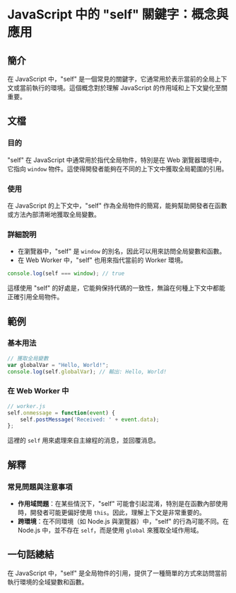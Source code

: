 <!--
Meta Description: # JavaScript 中的 "self" 關鍵字：概念與應用 ## 簡介 在 JavaScript 中，"self" 是一個常見的關鍵字，它通常用於表示當前的全局上下文或當前執行的環境。這個概念對於理解 JavaScript 的作用域和上下文變化至關重要。 ## 文檔 ### 目的 "self"...
Meta Keywords: self, javascript, worker, web, window
-->

# JavaScript 中的 "self" 關鍵字：概念與應用

## 簡介
在 JavaScript 中，"self" 是一個常見的關鍵字，它通常用於表示當前的全局上下文或當前執行的環境。這個概念對於理解 JavaScript 的作用域和上下文變化至關重要。

## 文檔
### 目的
"self" 在 JavaScript 中通常用於指代全局物件，特別是在 Web 瀏覽器環境中，它指向 `window` 物件。這使得開發者能夠在不同的上下文中獲取全局範圍的引用。

### 使用
在 JavaScript 的上下文中，"self" 作為全局物件的簡寫，能夠幫助開發者在函數或方法內部清晰地獲取全局變數。

### 詳細說明
- 在瀏覽器中，"self" 是 `window` 的別名，因此可以用來訪問全局變數和函數。
- 在 Web Worker 中，"self" 也用來指代當前的 Worker 環境。
  
```javascript
console.log(self === window); // true
```

這樣使用 "self" 的好處是，它能夠保持代碼的一致性，無論在何種上下文中都能正確引用全局物件。

## 範例
### 基本用法
```javascript
// 獲取全局變數
var globalVar = "Hello, World!";
console.log(self.globalVar); // 輸出: Hello, World!
```

### 在 Web Worker 中
```javascript
// worker.js
self.onmessage = function(event) {
    self.postMessage('Received: ' + event.data);
};
```

這裡的 `self` 用來處理來自主線程的消息，並回覆消息。

## 解釋
### 常見問題與注意事項
- **作用域問題**：在某些情況下，"self" 可能會引起混淆，特別是在函數內部使用時，開發者可能更偏好使用 `this`。因此，理解上下文是非常重要的。
- **跨環境**：在不同環境（如 Node.js 與瀏覽器）中，"self" 的行為可能不同。在 Node.js 中，並不存在 `self`，而是使用 `global` 來獲取全域作用域。

## 一句話總結
在 JavaScript 中，"self" 是全局物件的引用，提供了一種簡單的方式來訪問當前執行環境的全域變數和函數。